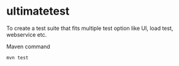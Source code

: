# ultimatetest
To create a test suite that fits multiple test option like UI, load test, webservice etc.

Maven command
```shell
mvn test
```
